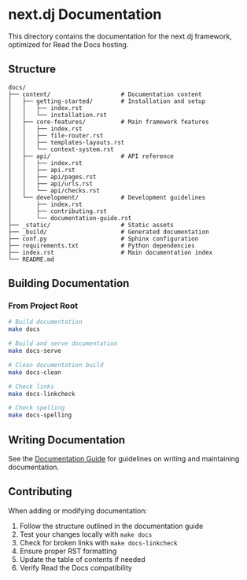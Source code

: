 # next.dj Documentation

This directory contains the documentation for the next.dj framework, optimized for Read the Docs hosting.

## Structure

```
docs/
├── content/                    # Documentation content
│   ├── getting-started/        # Installation and setup
│   │   ├── index.rst
│   │   └── installation.rst
│   ├── core-features/          # Main framework features
│   │   ├── index.rst
│   │   ├── file-router.rst
│   │   ├── templates-layouts.rst
│   │   └── context-system.rst
│   ├── api/                    # API reference
│   │   ├── index.rst
│   │   ├── api.rst
│   │   ├── api/pages.rst
│   │   ├── api/urls.rst
│   │   └── api/checks.rst
│   └── development/            # Development guidelines
│       ├── index.rst
│       ├── contributing.rst
│       └── documentation-guide.rst
├── _static/                    # Static assets
├── _build/                     # Generated documentation
├── conf.py                     # Sphinx configuration
├── requirements.txt            # Python dependencies
├── index.rst                   # Main documentation index
└── README.md
```

## Building Documentation

### From Project Root

```bash
# Build documentation
make docs

# Build and serve documentation
make docs-serve

# Clean documentation build
make docs-clean

# Check links
make docs-linkcheck

# Check spelling
make docs-spelling
```

## Writing Documentation

See the [Documentation Guide](content/development/documentation-guide.rst) for guidelines on writing and maintaining documentation.

## Contributing

When adding or modifying documentation:

1. Follow the structure outlined in the documentation guide
2. Test your changes locally with `make docs`
3. Check for broken links with `make docs-linkcheck`
4. Ensure proper RST formatting
5. Update the table of contents if needed
6. Verify Read the Docs compatibility
